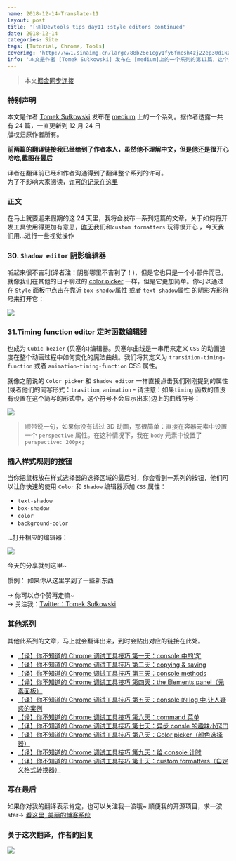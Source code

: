 ```yaml
---
name: 2018-12-14-Translate-11
layout: post
title: '[译]Devtools tips day11 :style editors continued'
date: 2018-12-14
categories: Site
tags: [Tutorial, Chrome, Tools]
coverimg: 'http://ww1.sinaimg.cn/large/88b26e1cgy1fy6fmcsh4zj22ep30d1kz.jpg'
info: '本文是作者 [Tomek Sułkowski] 发布在 [medium]上的一个系列的第11篇，这个系列一共有24篇'
---
```


> 本文[掘金同步连接](https://juejin.im/post/5c137ac3f265da617974b675)

### 特别声明

本文是作者 [Tomek Sułkowski](https://twitter.com/sulco) 发布在 [medium](https://medium.com) 上的一个系列。据作者透露一共有 24 篇，一直更新到 12 月 24 日<br>
版权归原作者所有。<br>

**前两篇的翻译链接我已经给到了作者本人，虽然他不理解中文，但是他还是很开心哈哈,截图在最后**<br>

译者在翻译前已经和作者沟通得到了翻译整个系列的许可。<br>
为了不影响大家阅读，[许可的记录在这里](https://juejin.im/post/5c09a80151882521c81168a2)<br>

### 正文

在马上就要迎来假期的这 24 天里，我将会发布一系列短篇的文章，关于如何将开发工具使用得更加有意思，[昨天](https://juejin.im/post/5c1365a9e51d452f8e6034cb)我们和`custom formatters` 玩得很开心 ，今天我们用...进行一些视觉操作

### 30. `Shadow editor` 阴影编辑器

听起来很不吉利(译者注：阴影哪里不吉利了！)，但是它也只是一个小部件而已，就像我们在其他的日子聊过的 [color picker](https://juejin.im/post/5c10d9d1f265da6118019028) 一样，但是它更加简单。你可以通过在 `Style` 面板中点击在靠近 `box-shadow`属性 或者 `text-shadow`属性 的阴影方形符号来打开它：

![](https://cdn-images-1.medium.com/max/1600/1*ulRlGU273EMb1aWugKrpJg.gif)

### 31.Timing function editor 定时函数编辑器

也成为 `Cubic bezier` (贝塞尔)编辑器。贝塞尔曲线是一串用来定义 `CSS` 的动画速度在整个动画过程中如何变化的魔法曲线。我们将其定义为 `transition-timing-function` 或者 `animation-timing-function` CSS 属性。

就像之前说的 `Color picker` 和 `Shadow editor` 一样直接点击我们刚刚提到的属性(或者他们的简写形式：`trasition`, `animation` - 请注意：如果`timing` 函数的值没有设置在这个简写的形式中，这个符号不会显示出来)边上的曲线符号：

![](https://cdn-images-1.medium.com/max/1600/1*PBuS5ph7sIY2o8WQA2L1rg.gif)

> 顺带说一句，如果你没有试过 3D 动画，那很简单：直接在容器元素中设置一个 `perspective` 属性。在这种情况下，我在 `body` 元素中设置了 `perspective: 200px;`

### 插入样式规则的按钮

当你把鼠标放在样式选择器的选择区域的最后时，你会看到一系列的按钮，他们可以让你快速的使用 `Color` 和 `Shadow` 编辑器添加 `CSS` 属性：

- `text-shadow`
- `box-shadow`
- `color`
- `background-color`

...打开相应的编辑器：

![](https://cdn-images-1.medium.com/max/1600/1*KHYgD_5ebjr9ArGAIe7EGg.gif)

今天的分享就到这里~

惯例： 如果你从这里学到了一些新东西

→ 你可以点个赞再走嘛~<br>
→ 关注我：[Twitter：Tomek Sułkowski](https://twitter.com/sulco)

### 其他系列

其他此系列的文章，马上就会翻译出来，到时会贴出对应的链接在此处。

- [【译】你不知道的 Chrome 调试工具技巧 第一天：console 中的'\$'](https://juejin.im/post/5c09a80151882521c81168a2)
- [【译】你不知道的 Chrome 调试工具技巧 第二天：copying & saving](https://juejin.im/post/5c0a0d5ff265da61117a1c75)
- [【译】你不知道的 Chrome 调试工具技巧 第三天：console methods](https://juejin.im/post/5c0a8ce6f265da6141716329)
- [【译】你不知道的 Chrome 调试工具技巧 第四天：the Elements panel（元素面板）](https://juejin.im/post/5c0d2d85f265da612061a62f)
- [【译】你不知道的 Chrome 调试工具技巧 第五天：console 的 log 中,让人疑惑的案例](https://juejin.im/post/5c0edc31f265da611c26d08a)
- [【译】你不知道的 Chrome 调试工具技巧 第六天：command 菜单](https://juejin.im/post/5c0ee12551882545e24ef291)
- [【译】你不知道的 Chrome 调试工具技巧 第七天：异步 consle 的趣味小窍门](https://juejin.im/post/5c0fdfc46fb9a049b13e0d82)
- [【译】你不知道的 Chrome 调试工具技巧 第八天：Color picker（颜色选择器）](https://juejin.im/post/5c10d9d1f265da6118019028)
- [【译】你不知道的 Chrome 调试工具技巧 第九天：给 console 计时](https://juejin.im/post/5c11809ef265da61141c76f1)
- [【译】你不知道的 Chrome 调试工具技巧 第十天：custom formatters（自定义格式转换器）](https://juejin.im/post/5c1365a9e51d452f8e6034cb)

### 写在最后

如果你对我的翻译表示肯定，也可以关注我一波哦~
顺便我的开源项目，求一波 star→ [看这里, 美丽的博客系统](https://github.com/DendiSe7enGitHub/vue-blog-generater)

### 关于这次翻译，作者的回复

![](https://user-gold-cdn.xitu.io/2018/12/7/167893638e8c8caf?w=646&h=672&f=jpeg&s=89766)
